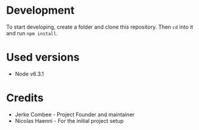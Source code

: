 # Development
To start developing, create a folder and clone this repository. Then `cd` into it
and run `npm install`.

# Used versions
* Node v6.3.1

# Credits
* Jerke Combee - Project Founder and maintainer
* Nicolas Haenni - For the initial project setup
